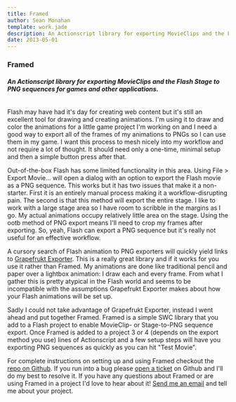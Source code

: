 ```yaml
---
title: Framed
author: Sean Monahan
template: work.jade
description: An Actionscript library for exporting MovieClips and the Flash Stage to PNG sequences for games and other applications.
date: 2013-05-01
---
```


### Framed

#### *An Actionscript library for exporting MovieClips and the Flash Stage to PNG sequences for games and other applications.*

<br/>
Flash may have had it's day for creating web content but it's still an excellent tool for drawing and creating animations. I'm using it to draw and color the animations for a little game project I'm working on and I need a good way to export all of the frames of my animations to PNGs so I can use them in my game. I want this process to mesh nicely into my workflow and not require a lot of thought. It should need only a one-time, minimal setup and then a simple button press after that.

Out-of-the-box Flash has some limited functionality in this area. Using File > Export Movie... will open a dialog with an option to export the Flash movie as a PNG sequence. This works but it has two issues that make it a non-starter. First it is an entirely manual process making it a workflow-disrupting pain. The second is that this method will export the entire stage. I like to work with a large stage area so I have room to scribble in the margins as I go. My actual animations occupy relatively little area on the stage. Using the ootb method of PNG export means I'll need to crop my frames after exporting. So, yeah, Flash can export a PNG sequence but it's really not useful for an effective workflow.

A cursory search of Flash animation to PNG exporters will quickly yield links to [Grapefrukt Exporter](https://github.com/grapefrukt/grapefrukt-export). This is a really great library and if it works for you use it rather than Framed. My animations are done like traditional pencil and paper over a lightbox animation: I draw each and every frame. From what I gather this is pretty atypical in the Flash world and seems to be incompatible with the assumptions Grapefrukt Exporter makes about how your Flash animations will be set up.

Sadly I could not take advantage of Grapefrukt Exporter, instead I went ahead and put together Framed. Framed is a simple SWC library that you add to a Flash project to enable MovieClip- or Stage-to-PNG sequence export. Once Framed is added to a project 3 or 4 (depends on the export method you use) lines of Actionscript and a few setup steps will have you exporting PNG sequences as quickly as you can hit "Test Movie".

For complete instructions on setting up and using Framed checkout the [repo on Github](https://github.com/NoobsArePeople2/Framed). If you run into a bug please [open a ticket](https://github.com/NoobsArePeople2/Framed/issues) on Github and I'll do my best to resolve it. If you have any questions about Framed or are using Framed in a project I'd love to hear about it! [Send me an email](mailto:hello@seanmonahan.org?subject=Framed) and tell me about your project.